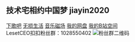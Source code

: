 ## 技术宅相约中国梦 jiayin2020
[下歌吧](http://music.y444.cn/#/) [无损生活](https://flac.life/) [音乐磁场](https://www.hifini.com/) [我的网盘](http://jiayin2020.ysepan.com/) [我的B站空间](https://space.bilibili.com/266903199)  
LesetCEO扣扣粉丝群：1028550402
![粉丝群二维码](https://jiayin2020.github.io/qrcode_1645663884192.jpg "LesetCEO快快更新")
